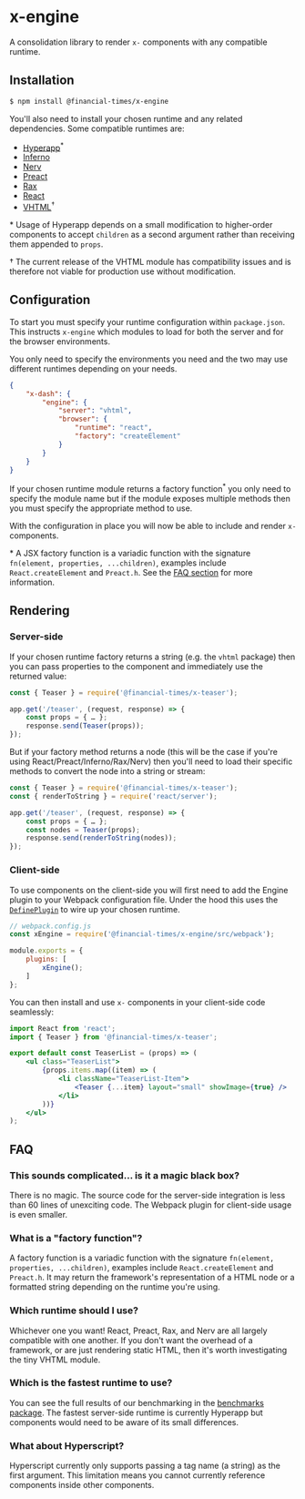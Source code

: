 # x-engine

A consolidation library to render `x-` components with any compatible runtime.

## Installation

```sh
$ npm install @financial-times/x-engine
```

You'll also need to install your chosen runtime and any related dependencies. Some compatible runtimes are:

- [Hyperapp](https://github.com/hyperapp/hyperapp)<sup>\*</sup>
- [Inferno](https://infernojs.org/)
- [Nerv](https://github.com/NervJS/nerv)
- [Preact](https://preactjs.com/)
- [Rax](https://alibaba.github.io/rax/)
- [React](https://reactjs.org/)
- [VHTML](https://github.com/developit/vhtml)<sup>†</sup>

\* Usage of Hyperapp depends on a small modification to higher-order components to accept `children` as a second argument rather than receiving them appended to `props`.

† The current release of the VHTML module has compatibility issues and is therefore not viable for production use without modification.

## Configuration

To start you must specify your runtime configuration within `package.json`. This instructs `x-engine` which modules to load for both the server and for the browser environments.

You only need to specify the environments you need and the two may use different runtimes depending on your needs.

```json
{
	"x-dash": {
		"engine": {
			"server": "vhtml",
			"browser": {
				"runtime": "react",
				"factory": "createElement"
			}
		}
	}
}
```

If your chosen runtime module returns a factory function<sup>\*</sup> you only need to specify the module name but if the module exposes multiple methods then you must specify the appropriate method to use.

With the configuration in place you will now be able to include and render `x-` components.

\* A JSX factory function is a variadic function with the signature `fn(element, properties, ...children)`, examples include `React.createElement` and `Preact.h`. See the [FAQ section](#faq) for more information.

## Rendering

### Server-side

If your chosen runtime factory returns a string (e.g. the `vhtml` package) then you can pass properties to the component and immediately use the returned value:

```js
const { Teaser } = require('@financial-times/x-teaser');

app.get('/teaser', (request, response) => {
	const props = { … };
	response.send(Teaser(props));
});
```

But if your factory method returns a node (this will be the case if you're using React/Preact/Inferno/Rax/Nerv) then you'll need to load their specific methods to convert the node into a string or stream:

```js
const { Teaser } = require('@financial-times/x-teaser');
const { renderToString } = require('react/server');

app.get('/teaser', (request, response) => {
	const props = { … };
	const nodes = Teaser(props);
	response.send(renderToString(nodes));
});
```

### Client-side

To use components on the client-side you will first need to add the Engine plugin to your Webpack configuration file. Under the hood this uses the [`DefinePlugin`](https://webpack.js.org/plugins/define-plugin/) to wire up your chosen runtime.

```js
// webpack.config.js
const xEngine = require('@financial-times/x-engine/src/webpack');

module.exports = {
	plugins: [
		xEngine();
	]
};
```

You can then install and use `x-` components in your client-side code seamlessly:

```jsx
import React from 'react';
import { Teaser } from '@financial-times/x-teaser';

export default const TeaserList = (props) => (
	<ul class="TeaserList">
		{props.items.map((item) => (
			<li className="TeaserList-Item">
				<Teaser {...item} layout="small" showImage={true} />
			</li>
		))}
	</ul>
);
```

## FAQ

### This sounds complicated… is it a magic black box?

There is no magic. The source code for the server-side integration is less than 60 lines of unexciting code. The Webpack plugin for client-side usage is even smaller.

### What is a "factory function"?

A factory function is a variadic function with the signature `fn(element, properties, ...children)`, examples include `React.createElement` and `Preact.h`. It may return the framework's representation of a HTML node or a formatted string depending on the runtime you're using.

### Which runtime should I use?

Whichever one you want! React, Preact, Rax, and Nerv are all largely compatible with one another. If you don't want the overhead of a framework, or are just rendering static HTML, then it's worth investigating the tiny VHTML module.

### Which is the fastest runtime to use?

You can see the full results of our benchmarking in the [benchmarks package][b]. The fastest server-side runtime is currently Hyperapp but components would need to be aware of its small differences.

[b]: https://github.com/Financial-Times/x-dash/blob/master/private/ssr-benchmark/RESULTS.md

### What about Hyperscript?

Hyperscript currently only supports passing a tag name (a string) as the first argument. This limitation means you cannot currently reference components inside other components.

